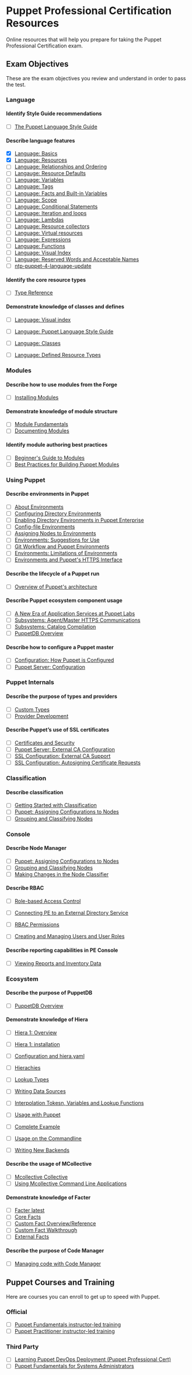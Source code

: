 
  
# Puppet Professional Certification Resources

Online resources that will help you prepare for taking the Puppet Professional Certification exam.

## Exam Objectives

These are the exam objectives you review and understand in order to pass the test. 

### Language

#### Identify Style Guide recommendations
- [ ] [The Puppet Language Style Guide](https://puppet.com/docs/puppet/latest/style_guide.html)

#### Describe language features
- [X] [Language: Basics](https://puppet.com/docs/puppet/latest/lang_summary.html)
- [X] [Language: Resources](https://puppet.com/docs/puppet/latest/lang_resources.html)
- [ ] [Language: Relationships and Ordering](https://puppet.com/docs/puppet/latest/lang_relationships.html)
- [ ] [Langauge: Resource Defaults](https://puppet.com/docs/puppet/latest/lang_defaults.html)
- [ ] [Language: Variables](https://puppet.com/docs/puppet/latest/lang_variables.html)
- [ ] [Language: Tags](https://puppet.com/docs/puppet/latest/lang_tags.html)
- [ ] [Language: Facts and Built-in Variables](https://puppet.com/docs/puppet/latest/lang_facts_and_builtin_vars.html)
- [ ] [Language: Scope](https://puppet.com/docs/puppet/latest/lang_scope.html)
- [ ] [Language: Conditional Statements](https://puppet.com/docs/puppet/latest/lang_conditional.html)
- [ ] [Language: Iteration and loops](https://docs.puppet.com/puppet/latest/lang_iteration.html)
- [ ] [Language: Lambdas](https://docs.puppet.com/puppet/latest/lang_lambdas.html)
- [ ] [Language: Resource collectors](https://docs.puppet.com/puppet/latest/lang_collectors.html)
- [ ] [Language: Virtual resources](https://docs.puppet.com/puppet/latest/lang_virtual.html)
- [ ] [Language: Expressions](https://puppet.com/docs/puppet/latest/lang_expressions.html)
- [ ] [Language: Functions](https://puppet.com/docs/puppet/latest/lang_functions.html)
- [ ] [Language: Visual Index](https://puppet.com/docs/puppet/latest/lang_visual_index.html)
- [ ] [Language: Reserved Words and Acceptable Names](https://puppet.com/docs/puppet/latest/lang_reserved.html)
- [ ] [ntp-puppet-4-language-update](https://puppet.com/blog/ntp-puppet-4-language-update)

#### Identify the core resource types
- [ ] [Type Reference](https://puppet.com/docs/puppet/latest/type.html)

#### Demonstrate knowledge of classes and defines
- [ ] [Language: Visual index](https://puppet.com/docs/puppet/latest/lang_visual_index.html)
- [ ] [Language: Puppet Language Style Guide](https://puppet.com/docs/puppet/latest/style_guide.html)
- [ ] [Language: Classes](https://puppet.com/docs/puppet/latest/lang_classes.html)
- [ ] [Language: Defined Resource Types](https://puppet.com/docs/puppet/latest/lang_defined_types.html)


### Modules

#### Describe how to use modules from the Forge
- [ ] [Installing Modules](https://puppet.com/docs/puppet/latest/modules_installing.html)

#### Demonstrate knowledge of module structure
- [ ] [Module Fundamentals](https://puppet.com/docs/puppet/latest/modules_fundamentals.html)
- [ ] [Documenting Modules](https://puppet.com/docs/puppet/latest/modules_documentation.html)

#### Identify module authoring best practices
- [ ] [Beginner's Guide to Modules](https://puppet.com/docs/guides/module_guides/bgtm.html)
- [ ] [Best Practices for Building Puppet Modules](https://puppetlabs.com/blog/best-practices-building-puppet-modules)

### Using Puppet

#### Describe environments in Puppet
- [ ] [About Environments](https://puppet.com/docs/puppet/latest/environments.html)
- [ ] [Configuring Directory Environments](https://puppet.com/docs/puppet/latest/environments_configuring.html)
- [ ] [Enabling Directory Environments in Puppet Enterprise](https://puppet.com/docs/puppet/latest/environments_configuring.html#enabling-directory-environments-in-puppet-enterprise)
- [ ] [Config-file Environments](https://puppet.com/docs/puppet/latest/environments_classic.html)
- [ ] [Assigning Nodes to Environments](https://puppet.com/docs/puppet/latest/environments_assigning.html)
- [ ] [Environments: Suggestions for Use](https://puppet.com/docs/puppet/latest/environments_suggestions.html)
- [ ] [Git Workflow and Puppet Environments](https://puppetlabs.com/blog/git-workflow-and-puppet-environments?_ga=1.219608607.74181882.1427164782)
- [ ] [Environments: Limitations of Environments](https://puppet.com/docs/puppet/latest/environments_limitations.html)
- [ ] [Environments and Puppet's HTTPS Interface](https://puppet.com/docs/puppet/latest/environments_https.html)

#### Describe the lifecycle of a Puppet run
- [ ] [Overview of Puppet's architecture](https://puppet.com/docs/puppet/5.3/architecture.html)

#### Describe Puppet ecosystem component usage
- [ ] [A New Era of Application Services at Puppet Labs](https://puppetlabs.com/blog/new-era-application-services-puppet-labs)
- [ ] [Subsystems: Agent/Master HTTPS Communications](https://puppet.com/docs/puppet/latest/subsystem_agent_master_comm.html)
- [ ] [Subsystems: Catalog Compilation](https://puppet.com/docs/puppet/latest/subsystem_catalog_compilation.html)
- [ ] [PuppetDB Overview](http://puppet.com/docs/puppetdb/latest/)

#### Describe how to configure a Puppet master
- [ ] [Configuration: How Puppet is Configured](https://puppet.com/docs/puppet/latest/config_about_settings.html)
- [ ] [Puppet Server: Configuration](https://puppet.com/docs/puppetserver/latest/configuration.html)

### Puppet Internals

#### Describe the purpose of types and providers
- [ ] [Custom Types](https://puppet.com/docs/guides/custom_types.html)
- [ ] [Provider Development](https://puppet.com/docs/guides/provider_development.html)

#### Describe Puppet’s use of SSL certificates
- [ ] [Certificates and Security](http://projects.puppetlabs.com/projects/1/wiki/certificates_and_security)
- [ ] [Puppet Server: External CA Configuration](https://puppet.com/docs/puppetserver/1.0/external_ca_configuration.html)
- [ ] [SSL Configuration: External CA Support](https://puppet.com/docs/puppet/latest/config_ssl_external_ca.html)
- [ ] [SSL Configuration: Autosigning Certificate Requests](https://puppet.com/docs/puppet/latest/ssl_autosign.html)

### Classification

#### Describe classification
- [ ] [Getting Started with Classification](https://puppet.com/docs/pe/latest/console_classes_groups_getting_started.html)
- [ ] [Puppet: Assigning Configurations to Nodes](https://puppet.com/docs/pe/latest/puppet_assign_configurations.html)
- [ ] [Grouping and Classifying Nodes](https://puppet.com/docs/pe/latest/console_classes_groups.html)

### Console

#### Describe Node Manager
- [ ] [Puppet: Assigning Configurations to Nodes](https://puppet.com/docs/pe/latest/puppet_assign_configurations.html)
- [ ] [Grouping and Classifying Nodes](https://puppet.com/docs/pe/latest/console_classes_groups.html)
- [ ] [Making Changes in the Node Classifier](https://puppet.com/docs/pe/latest/console_classes_groups_making_changes.html)

#### Describe RBAC
- [ ] [Role-based Access Control](https://puppet.com/docs/pe/latest/rbac_intro.html)
- [ ] [Connecting PE to an External Directory Service](https://puppet.com/docs/pe/latest/rbac_ldap.html)
- [ ] [RBAC Permissions](https://puppet.com/docs/pe/latest/rbac_permissions.html)
- [ ] [Creating and Managing Users and User Roles](https://puppet.com/docs/pe/latest/rbac_user_roles.html)


#### Describe reporting capabilities in PE Console
- [ ] [Viewing Reports and Inventory Data](https://puppet.com/docs/pe/latest/console_reports.html)

### Ecosystem

#### Describe the purpose of PuppetDB
- [ ] [PuppetDB Overview](http://puppet.com/docs/puppetdb/latest/)

#### Demonstrate knowledge of Hiera
- [ ] [Hiera 1: Overview](http://puppet.com/docs/hiera/latest/)
- [ ] [Hiera 1: installation](http://puppet.com/docs/hiera/latest/installing.html)
- [ ] [Configuration and hiera.yaml](https://puppet.com/docs/hiera/latest/configuring.html)
- [ ] [Hierachies](https://puppet.com/docs/hiera/latest/hierarchy.html)
- [ ] [Lookup Types](https://puppet.com/docs/hiera/latest/lookup_types.html)
- [ ] [Writing Data Sources](https://puppet.com/docs/hiera/latest/data_sources.html)
- [ ] [Interpolation Tokesn, Variables and Lookup Functions](https://puppet.com/docs/hiera/latest/variables.html)
- [ ] [Usage with Puppet](https://puppet.com/docs/hiera/latest/puppet.html)
- [ ] [Complete Example](https://puppet.com/docs/hiera/latest/complete_example.html)
- [ ] [Usage on the Commandline](https://puppet.com/docs/hiera/latest/command_line.html)
- [ ] [Writing New Backends](https://puppet.com/docs/hiera/latest/custom_backends.html)


#### Describe the usage of MCollective
- [ ] [Mcollective Collective](https://puppet.com/docs/mcollective/current/index.html)
- [ ] [Using Mcollective Command Line Applications](https://puppet.com/docs/mcollective/current/reference/basic/basic_cli_usage.html)

#### Demonstrate knowledge of Facter
- [ ] [Facter latest](http://puppet.com/docs/facter/latest/)
- [ ] [Core Facts](http://puppet.com/docs/facter/latest/core_facts.html)
- [ ] [Custom Fact Overview/Reference](http://puppet.com/docs/facter/latest/fact_overview.html)
- [ ] [Custom Fact Walkthrough](http://puppet.com/docs/facter/latest/custom_facts.html)
- [ ] [External Facts](http://puppet.com/docs/facter/latest/custom_facts.html#external-facts)

#### Describe the purpose of Code Manager

- [ ] [Managing code with Code Manager](https://puppet.com/docs/pe/latest/code_mgr.html)

## Puppet Courses and Training

Here are courses you can enroll to get up to speed with Puppet.

### Official

- [ ] [Puppet Fundamentals instructor-led training](https://learn.puppet.com/instructor-led-training/puppet-fundamentals)
- [ ] [Puppet Practitioner instructor-led training](https://learn.puppet.com/instructor-led-training/puppet-practitioner)

### Third Party
- [ ] [Learning Puppet DevOps Deployment (Puppet Professional Cert)](https://linuxacademy.com/devops/training/course/name/learning-puppet)
- [ ] [Puppet Fundamentals for Systems Administrators](http://www.pluralsight.com/courses/puppet-system-administrators-fundamentals)
